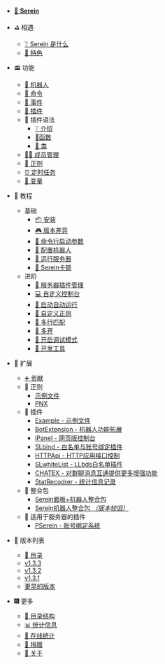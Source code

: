 
- [📘 **Serein**](https://github.com/Zaitonn/Serein)


- ⛳ 相遇
  - [❔ Serein 是什么](README.md)
  - [💎 特色](Feature.md)

- 📻 功能
  - [🤖 机器人](Function/Bot.md)
  - [🔩 命令](Function/Command.md)
  - [🎄 事件](Function/Event.md)
  - [🧩 插件](Function/JSPlugin.md)
  - 📝 插件语法
    - [❔ 介绍](Function/JSDocs/README.md)
    - [🍭函数](Function/JSDocs/Func.md)
    - [🧷 类](Function/JSDocs/Class.md)
  - [👨‍💼 成员管理](Function/Member.md)
  - [📜 正则](Function/Regex.md)
  - [⏰ 定时任务](Function/Task.md)
  - [🎨 变量](Function/Variables.md)

- 🔮 教程
  - 基础
    - [📦 安装](Tutorial/Install.md)
    - [🎮 版本差异](Tutorial/DifferentVersions.md)
    - [🎯 命令行启动参数](Tutorial/SetupArgs.md)
    - [🤖 配置机器人](Tutorial/Bot.md)
    - [🚛 运行服务器](Tutorial/RunServer.md)
    - [🧨 Serein卡顿](Tutorial/Lagging.md)
  - 进阶
    - [🛒 服务器插件管理](Tutorial/ServerPlugins.md)
    - [💻 自定义控制台](Tutorial/CustomConsole.md)
    - [🎍 启动自动运行](Tutorial/AutoRun.md)
    - [🧵 自定义正则](Tutorial/CustomRegex.md)
    - [📑 多行匹配](Tutorial/MuiltLineMatch.md)
    - [📂 多开](Tutorial/MulitOpen.md)
    - [🔧 开启调试模式](Tutorial/DebugMode.md)
    - [🔨 开发工具](Tutorial/DevelopmentTool.md)

- 🌌 扩展
  - [➕ 贡献](Extension/Contribute.md)
  - 📜 正则
    - [示例文件](Extension/JSON/Demo.json.md)
    - [PNX](Extension/JSON/PNX.json.md)
  - 🧩 插件
    - [Example - 示例文件](Extension/JS/Example.js.md)
    - [BotExtension - 机器人功能拓展](Extension/JS/BotExtension.js.md)
    - [iPanel - 网页版控制台](https://ipanel.serein.cc)
    - [SLbind - 白名单与账号绑定插件](Extension/JS/SLbind.js.md)
    - [HTTPApi - HTTP应用接口控制](Extension/JS/HTTPApi.js.md)
    - [SLwhiteList - LLbds白名单插件](https://www.minebbs.com/resources/serein-llbds-slwhitelist-llbds-js.5216/)
    - [CHATEX - 对群聊消息互通提供更多增强功能](Extension/JS/CHATEX.js.md)
    - [StatRecodrer - 统计信息记录](Extension/JS/StatRecodrer.js.md)
  - 💼 整合包
    - [Serein面板+机器人整合包](https://www.minebbs.com/resources/serein.4390/)
    - [Serein机器人整合包 *（版本较旧）*](https://www.minebbs.com/resources/serein.4201/)
  - 🧀 适用于服务器的插件
    - [PSerein - 账号绑定系统](https://www.minebbs.com/resources/pserein.4211/)

- 🎡 版本列表
  - [📖 目录](Versions/README.md)
  - [v1.3.3](Versions/v1.3.3.md)
  - [v1.3.2](Versions/v1.3.2.md)
  - [v1.3.1](Versions/v1.3.1.md)
  - [更早的版本](https://github.com/Zaitonn/Serein/releases)

- 🎆 更多
  - [📁 目录结构](More/Structure.md)
  - [📊 统计信息](More/Status.md)
  - [🚄 在线统计](More/Online.html)
  - [💖 捐赠](More/Donate.md)
  - [📔 关于](More/About.md)
